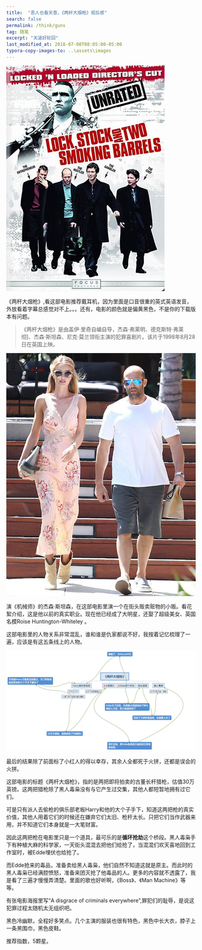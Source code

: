 ```yaml
---
title:  "恶人也看天意，《两杆大烟枪》观后感"
search: false
permalink: /think/guns
tag: 随笔
excerpt: "天道好轮回"
last_modified_at: 2018-07-08T08:05:00-05:00
typora-copy-images-to: ..\assets\images
---
```


![pic](../assets/images/0708.jpg)

《两杆大烟枪》,看这部电影推荐戴耳机，因为里面是口音很重的英式英语发音，外放看着字幕总感觉对不上。。。还有，电影的颜色就是偏黄黑色，不是你的下载版本有问题。

> 《两杆大烟枪》是由盖伊·里奇自编自导，杰森·弗莱明、德克斯特·弗莱彻]、杰森·斯坦森、尼克·莫兰领衔主演的犯罪喜剧片。该片于1998年8月28日在英国上映。

![pic](../assets/images/07091.jpg)

演《机械师》的杰森·斯坦森，在这部电影里演一个在街头贩卖赃物的小贩。看花絮介绍，这是他以前的真实职业。现在他已经成了大明星，还娶了超级美女、英国名模Roise Huntington-Whiteley 。

这部电影里的人物关系非常混乱，谁和谁是仇家都说不好，我按着记忆梳理了一遍，应该是有这五条线上的人物。

![pic](../assets/images/《两杆大烟枪》.jpg)

最后的结果除了前面标了小红人的得以幸存，其余人全都死于火拼，还都是误会的火拼。

这部电影的标题《两杆大烟枪》，指的是两把即将拍卖的古董长杆猎枪，估值30万英镑。这两把猎枪除了黑人毒枭没有与它产生过交集，其他人都短暂地拥有过它们。

可是只有派人去偷枪的俱乐部老板Harry和他的大个子手下，知道这两把枪的真实价值，其他人用着它们的时候还在嫌弃它们太旧、枪杆太长。只把它们当作武器来用，并不知道它们本身就是一大笔财富。

因此这两把枪在电影里只是一个道具，最可乐的是**循环抢劫**这个桥段。黑人毒枭手下有种植大麻的科学家，一天街头混混去把他们给抢了，当混混们欢天喜地回到工作室时，被Edde埋伏也给抢了。

而Edde抢来的毒品，准备卖给黑人毒枭，他们自然不知道这就是原主。而此时的黑人毒枭已经满腔愤怒，准备来团灭抢了他毒品的人。更多的内容就不透露了，我是看了三遍才慢慢弄清楚。里面的歌也好听啊，《Boss》、《Man Machine》等等。

有张电影海报里写“A disgrace of criminals everywhere”,罪犯们的耻辱，是说这犯罪过程太随机太无组织吧。

黑色冷幽默，全程好多笑点。几个主演的服装也很有特色，黑色中长大衣，脖子上一条黑围巾，黑色皮鞋。

推荐指数，5颗星。